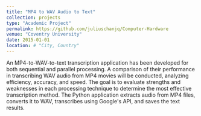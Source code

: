 ```yaml
---
title: "MP4 to WAV Audio to Text"
collection: projects
type: "Academic Project"
permalink: https://github.com/juliuschanjq/Computer-Hardware
venue: "Coventry University"
date: 2015-01-01
location: # "City, Country"
---
```


An MP4-to-WAV-to-text transcription application has been developed for both sequential and parallel processing. A comparison of their performance in transcribing WAV audio from MP4 movies will be conducted, analyzing efficiency, accuracy, and speed. The goal is to evaluate strengths and weaknesses in each processing technique to determine the most effective transcription method. The Python application extracts audio from MP4 files, converts it to WAV, transcribes using Google's API, and saves the text results.
